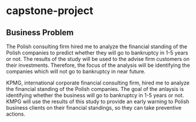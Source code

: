 # capstone-project


## Business Problem

The Polish consulting firm hired me to analyze the financial standing of the Polish companies to predict whether they will go to bankruptcy in 1-5 years or not. The results of the study will be used to the advise firm customers on their investments. Therefore, the focus of the analysis will be identifying the companies which will not go to bankruptcy in near future.

KPMG, international corporate financial consulting firm, hired me to analyze the financial standing of the Polish companies. The goal of the anlaysis is identifying whether the business will go to bankruptcy in 1-5 years or not. KMPG will use the results of this study to provide an early warning to Polish business clients on their financial standings, so they can take preventive actions.
